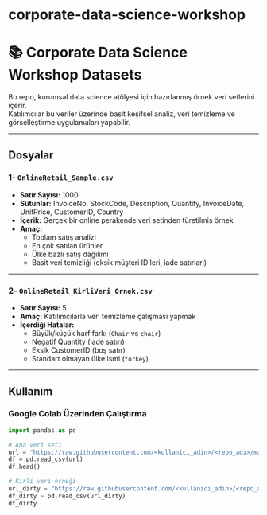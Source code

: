 # corporate-data-science-workshop

# 📚 Corporate Data Science Workshop Datasets

Bu repo, kurumsal data science atölyesi için hazırlanmış örnek veri setlerini içerir.  
Katılımcılar bu veriler üzerinde basit keşifsel analiz, veri temizleme ve görselleştirme uygulamaları yapabilir.

---

## Dosyalar

### 1️- `OnlineRetail_Sample.csv`
- **Satır Sayısı:** 1000  
- **Sütunlar:** InvoiceNo, StockCode, Description, Quantity, InvoiceDate, UnitPrice, CustomerID, Country  
- **İçerik:** Gerçek bir online perakende veri setinden türetilmiş örnek
- **Amaç:** 
  - Toplam satış analizi
  - En çok satılan ürünler
  - Ülke bazlı satış dağılımı
  - Basit veri temizliği (eksik müşteri ID’leri, iade satırları)

---

### 2️- `OnlineRetail_KirliVeri_Ornek.csv`
- **Satır Sayısı:** 5  
- **Amaç:** Katılımcılarla veri temizleme çalışması yapmak  
- **İçerdiği Hatalar:**
  - Büyük/küçük harf farkı (`Chair` vs `chair`)
  - Negatif Quantity (iade satırı)
  - Eksik CustomerID (boş satır)
  - Standart olmayan ülke ismi (`turkey`)

---

## Kullanım
### Google Colab Üzerinden Çalıştırma

```python
import pandas as pd

# Ana veri seti
url = "https://raw.githubusercontent.com/<kullanici_adin>/<repo_adı>/main/OnlineRetail_Sample.csv"
df = pd.read_csv(url)
df.head()

# Kirli veri örneği
url_dirty = "https://raw.githubusercontent.com/<kullanici_adin>/<repo_adı>/main/OnlineRetail_KirliVeri_Ornek.csv"
df_dirty = pd.read_csv(url_dirty)
df_dirty

